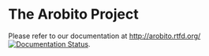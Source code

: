 The Arobito Project
===================

Please refer to our documentation at http://arobito.rtfd.org/ [![Documentation Status](https://readthedocs.org/projects/arobito/badge/?version=latest)](https://readthedocs.org/projects/arobito/?badge=latest).
